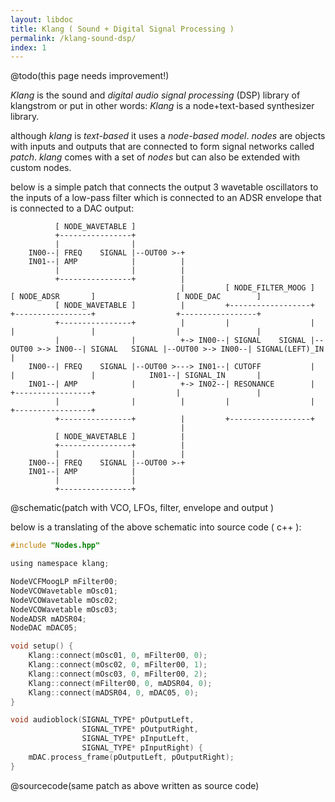 ```yaml
---
layout: libdoc
title: Klang ( Sound + Digital Signal Processing )
permalink: /klang-sound-dsp/
index: 1
---
```


@todo(this page needs improvement!)

*Klang* is the sound and *digital audio signal processing* (DSP) library of klangstrom or put in other words: *Klang* is a node+text-based synthesizer library.

although *klang* is *text-based* it uses a *node-based model*. *nodes* are objects with inputs and outputs that are connected to form signal networks called *patch*. *klang* comes with a set of *nodes* but can also be extended with custom nodes.

below is a simple patch that connects the output 3 wavetable oscillators to the inputs of a low-pass filter which is connected to an ADSR envelope that is connected to a DAC output:

```
          [ NODE_WAVETABLE ]                                                                                                        
          +----------------+                                                                                                        
          |                |                                                                                                        
    IN00--| FREQ    SIGNAL |--OUT00 >-+                                                                                             
    IN01--| AMP            |          |                                                                                             
          |                |          |                                                                                             
          +----------------+          |                                                                                             
                                      |         [ NODE_FILTER_MOOG ]                  [ NODE_ADSR       ]                  [ NODE_DAC        ]
          [ NODE_WAVETABLE ]          |         +------------------+                  +-----------------+                  +-----------------+ 
          +----------------+          |         |                  |                  |                 |                  |                 |
          |                |          +-> IN00--| SIGNAL    SIGNAL |--OUT00 >-> IN00--| SIGNAL   SIGNAL |--OUT00 >-> IN00--| SIGNAL(LEFT)_IN |
    IN00--| FREQ    SIGNAL |--OUT00 >---> IN01--| CUTOFF           |                  |                 |            IN01--| SIGNAL_IN       |
    IN01--| AMP            |          +-> IN02--| RESONANCE        |                  +-----------------+                  |                 |
          |                |          |         |                  |                                                       +-----------------+
          +----------------+          |         +------------------+                                                                
                                      |                                                                                             
          [ NODE_WAVETABLE ]          |                                                                                             
          +----------------+          |                                                                                             
          |                |          |                                                                                             
    IN00--| FREQ    SIGNAL |--OUT00 >-+                                                                                             
    IN01--| AMP            |                                                                                                        
          |                |                                                                                                        
          +----------------+                                                                                                        
```

@schematic(patch with VCO, LFOs, filter, envelope and output )

below is a translating of the above schematic into source code ( c++ ):

```c
#include "Nodes.hpp"

using namespace klang;

NodeVCFMoogLP mFilter00;
NodeVCOWavetable mOsc01;
NodeVCOWavetable mOsc02;
NodeVCOWavetable mOsc03;
NodeADSR mADSR04;
NodeDAC mDAC05;

void setup() {
    Klang::connect(mOsc01, 0, mFilter00, 0);
    Klang::connect(mOsc02, 0, mFilter00, 1);
    Klang::connect(mOsc03, 0, mFilter00, 2);
    Klang::connect(mFilter00, 0, mADSR04, 0);
    Klang::connect(mADSR04, 0, mDAC05, 0);
}

void audioblock(SIGNAL_TYPE* pOutputLeft, 
                SIGNAL_TYPE* pOutputRight, 
                SIGNAL_TYPE* pInputLeft, 
                SIGNAL_TYPE* pInputRight) {
    mDAC.process_frame(pOutputLeft, pOutputRight);
}
```
@sourcecode(same patch as above written as source code)
